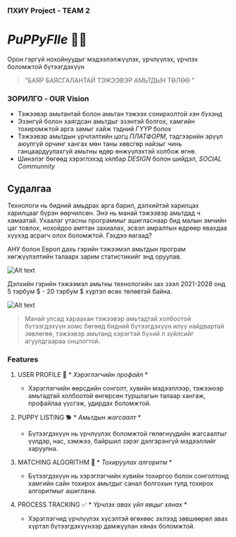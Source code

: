 ### ПХИҮ Project - TEAM 2
# _PuPPyFIle_ 🐶🧫

Орон гэргүй нохойнуудыг мэдээлэлжүүлэх, үрчлүүлэх, үрчлэх боломжтой бүтээгдэхүүн

> "БАЯР БАЯСГАЛАНТАЙ ТЭЖЭЭВЭР АМЬТДЫН ТӨЛӨӨ "

### ЗОРИЛГО - OUR Vision

- Тэжээвэр амьтантай болон амьтан тэжээх сонирхолтой _хэн бүхэнд_
- Эзэнгүй болон хаягдсан амьтдыг эзэнтэй болгох, хамгийн тохиромжтой арга замыг хайж тэдний _ГҮҮР_ болох
- Тэжээвэр амьтдын үрчлэлтийн _цогц ПЛАТФОРМ_, тэдгээрийн эрүүл аюулгүй орчинг хангах мөн таны хөвсгөр найзыг чинь ганцаардуулахгүй амьтны өдөр өнжүүлэхтэй холбож өгнө.
- Шинэлэг бөгөөд хэрэглэхэд хялбар _DESIGN_ болон шийдэл, _SOCIAL Communnity_

## Судалгаа

Технологи нь бидний амьдрах арга барил, дэлхийтэй харилцах харилцааг бүрэн өөрчилсөн. Энэ нь манай тэжээвэр амьтдад ч хамаатай. Ухаалаг утасны программыг ашигласнаар бид малын эмчийн цаг товлох, нохойдоо амттан захиалах, эсвэл амралтын өдрөөр явахдаа хүүхэд асрагч олох боломжтой. Гэхдээ яагаад?
    
АНУ болон Европ дахь гэрийн тэжээмэл амьтдын програм хөгжүүлэлтийн талаарх зарим статистикийг энд оруулав.

![Alt text](https://backend.vlinkinfo.com/uploads/pet_app_development_in_the_usa_and_europe_f09a1790be.jpg "Research1")

Дэлхийн гэрийн тэжээмэл амьтны технологийн зах зээл 2021-2028 онд 5 тэрбум $ -  20 тэрбум $ хүртэл өсөх төлөвтэй байна.

![Alt text](https://backend.vlinkinfo.com/uploads/the_global_pet_tech_market_is_expected_to_grow_ece60c67af.jpg "Research2")

> Манай улсад хараахан тэжээвэр амьтадтай холбоотой бүтээгдэхүүн 
хомс бөгөөд бидний бүтээгдэхүүн илүү найдвартай зөвлөгөө, 
тэжээвэр амьтанд хэрэгтэй бүхий л зүйлсийг агуулдгаараа онцлогтой.

### Features
1) USER PROFILE 👤 * *Хэрэглэгчийн профайл* * 
    -  Хэрэглэгчийн өөрсдийн сонголт, хувийн мэдээллээр, тэжээюэр амьтадтай холбоотой өнгөрсөн туршлагын талаар хангаж, профайлаа үүсгэж, удирдах боломжтой.


2) PUPPY LISTING 🐕‍ * *Амьтдын жагсаалт* * 
    -  Бүтээгдэхүүн нь үрчлүүлэх боломжтой гөлөгнүүдийн жагсаалтыг үүлдэр, нас, хэмжээ, байршил зэрэг дэлгэрэнгүй мэдээллийг харуулна.
    
    
3) MATCHING ALGORITHM 🤖 * *Тохируулах алгоритм* * 
    -  Бүтээгдэхүүн нь хэрэглэгчийн хувийн тохиргоо болон сонголтонд хамгийн сайн тохирох амьтдыг санал болгохын тулд тохирох алгоритмыг ашиглана.
    
    
4) PROCESS TRACKING ✅ * *Үрчлэх авах үйл явцыг хянах* *
    -  Хэрэглэгчид үрчлүүлэх хүсэлтэй өгөхөөс эхлээд зөвшөөрөл авах хүртэл бүтээгдэхүүнээр дамжуулан хянах боломжтой.
